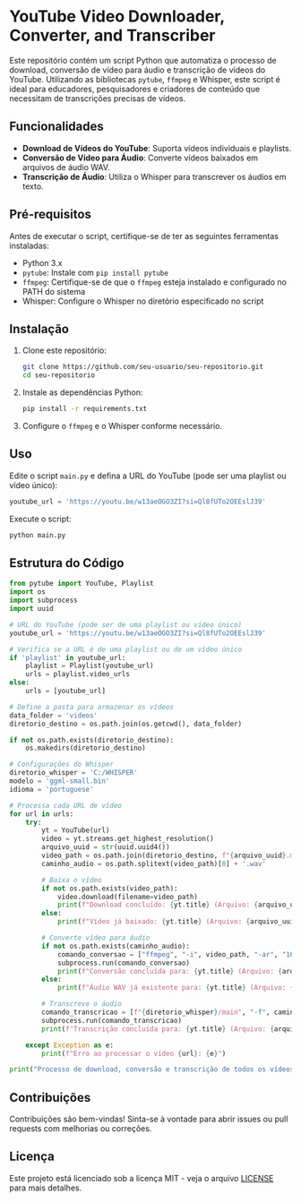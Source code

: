 
# YouTube Video Downloader, Converter, and Transcriber

Este repositório contém um script Python que automatiza o processo de download, conversão de vídeo para áudio e transcrição de vídeos do YouTube. Utilizando as bibliotecas `pytube`, `ffmpeg` e Whisper, este script é ideal para educadores, pesquisadores e criadores de conteúdo que necessitam de transcrições precisas de vídeos.

## Funcionalidades

- **Download de Vídeos do YouTube**: Suporta vídeos individuais e playlists.
- **Conversão de Vídeo para Áudio**: Converte vídeos baixados em arquivos de áudio WAV.
- **Transcrição de Áudio**: Utiliza o Whisper para transcrever os áudios em texto.

## Pré-requisitos

Antes de executar o script, certifique-se de ter as seguintes ferramentas instaladas:

- Python 3.x
- `pytube`: Instale com `pip install pytube`
- `ffmpeg`: Certifique-se de que o `ffmpeg` esteja instalado e configurado no PATH do sistema
- Whisper: Configure o Whisper no diretório especificado no script

## Instalação

1. Clone este repositório:
    ```bash
    git clone https://github.com/seu-usuario/seu-repositorio.git
    cd seu-repositorio
    ```

2. Instale as dependências Python:
    ```bash
    pip install -r requirements.txt
    ```

3. Configure o `ffmpeg` e o Whisper conforme necessário.

## Uso

Edite o script `main.py` e defina a URL do YouTube (pode ser uma playlist ou vídeo único):

```python
youtube_url = 'https://youtu.be/w13aeOGO3ZI?si=Ql8fUTo2OEEslJ39'
```

Execute o script:

```bash
python main.py
```

## Estrutura do Código

```python
from pytube import YouTube, Playlist
import os
import subprocess
import uuid

# URL do YouTube (pode ser de uma playlist ou vídeo único)
youtube_url = 'https://youtu.be/w13aeOGO3ZI?si=Ql8fUTo2OEEslJ39'

# Verifica se a URL é de uma playlist ou de um vídeo único
if 'playlist' in youtube_url:
    playlist = Playlist(youtube_url)
    urls = playlist.video_urls
else:
    urls = [youtube_url]

# Define a pasta para armazenar os vídeos
data_folder = 'videos'
diretorio_destino = os.path.join(os.getcwd(), data_folder)

if not os.path.exists(diretorio_destino):
    os.makedirs(diretorio_destino)

# Configurações do Whisper
diretorio_whisper = 'C:/WHISPER'
modelo = 'ggml-small.bin'
idioma = 'portuguese'

# Processa cada URL de vídeo
for url in urls:
    try:
        yt = YouTube(url)
        video = yt.streams.get_highest_resolution()
        arquivo_uuid = str(uuid.uuid4())
        video_path = os.path.join(diretorio_destino, f"{arquivo_uuid}.mp4")
        caminho_audio = os.path.splitext(video_path)[0] + '.wav'

        # Baixa o vídeo
        if not os.path.exists(video_path):
            video.download(filename=video_path)
            print(f"Download concluído: {yt.title} (Arquivo: {arquivo_uuid}.mp4)")
        else:
            print(f"Vídeo já baixado: {yt.title} (Arquivo: {arquivo_uuid}.mp4)")

        # Converte vídeo para áudio
        if not os.path.exists(caminho_audio):
            comando_conversao = ["ffmpeg", "-i", video_path, "-ar", "16000", "-ac", "1", "-c:a", "pcm_s16le", caminho_audio]
            subprocess.run(comando_conversao)
            print(f"Conversão concluída para: {yt.title} (Arquivo: {arquivo_uuid}.wav)")
        else:
            print(f"Áudio WAV já existente para: {yt.title} (Arquivo: {arquivo_uuid}.wav)")

        # Transcreve o áudio
        comando_transcricao = [f"{diretorio_whisper}/main", "-f", caminho_audio, "-l", idioma, "-m", f"{diretorio_whisper}/{modelo}", "--output-txt", "--output-srt", "-pp", "--output-file", os.path.splitext(video_path)[0]]
        subprocess.run(comando_transcricao)
        print(f"Transcrição concluída para: {yt.title} (Arquivo: {arquivo_uuid})")

    except Exception as e:
        print(f"Erro ao processar o vídeo {url}: {e}")

print("Processo de download, conversão e transcrição de todos os vídeos concluído.")
```

## Contribuições

Contribuições são bem-vindas! Sinta-se à vontade para abrir issues ou pull requests com melhorias ou correções.

## Licença

Este projeto está licenciado sob a licença MIT - veja o arquivo [LICENSE](LICENSE) para mais detalhes.
